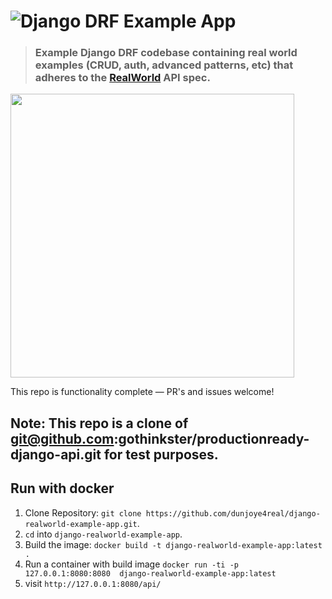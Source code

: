 # ![Django DRF Example App](project-logo.png)

> ### Example Django DRF codebase containing real world examples (CRUD, auth, advanced patterns, etc) that adheres to the [RealWorld](https://github.com/gothinkster/realworld-example-apps) API spec.

<a href="https://thinkster.io/tutorials/django-json-api" target="_blank"><img width="454" src="https://raw.githubusercontent.com/gothinkster/realworld/master/media/learn-btn-hr.png" /></a>

This repo is functionality complete — PR's and issues welcome!

## Note: This repo is a clone of git@github.com:gothinkster/productionready-django-api.git for test purposes.

## Run with docker

1. Clone Repository: `git clone https://github.com/dunjoye4real/django-realworld-example-app.git`.
2. `cd` into `django-realworld-example-app`.
3. Build the image: `docker build -t django-realworld-example-app:latest  .`
4. Run a container with build image `docker run -ti -p 127.0.0.1:8080:8080  django-realworld-example-app:latest `
5. visit `http://127.0.0.1:8080/api/` 